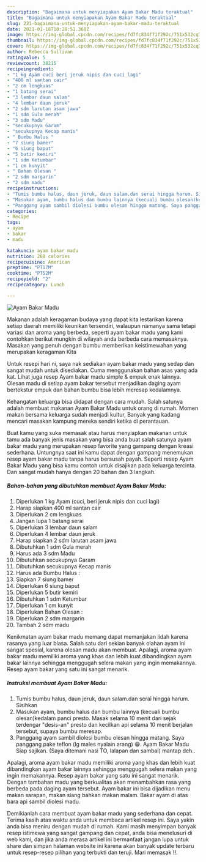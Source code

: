 ```yaml
---
description: "Bagaimana untuk menyiapakan Ayam Bakar Madu teraktual"
title: "Bagaimana untuk menyiapakan Ayam Bakar Madu teraktual"
slug: 221-bagaimana-untuk-menyiapakan-ayam-bakar-madu-teraktual
date: 2021-01-18T10:28:51.368Z
image: https://img-global.cpcdn.com/recipes/fd7fc834f71f292c/751x532cq70/ayam-bakar-madu-foto-resep-utama.jpg
thumbnail: https://img-global.cpcdn.com/recipes/fd7fc834f71f292c/751x532cq70/ayam-bakar-madu-foto-resep-utama.jpg
cover: https://img-global.cpcdn.com/recipes/fd7fc834f71f292c/751x532cq70/ayam-bakar-madu-foto-resep-utama.jpg
author: Rebecca Sullivan
ratingvalue: 5
reviewcount: 38215
recipeingredient:
- "1 kg Ayam cuci beri jeruk nipis dan cuci lagi"
- "400 ml santan cair"
- "2 cm lengkuas"
- "1 batang serai"
- "3 lembar daun salam"
- "4 lembar daun jeruk"
- "2 sdm larutan asam jawa"
- "1 sdm Gula merah"
- "3 sdm Madu"
- "secukupnya Garam"
- "secukupnya Kecap manis"
- " Bumbu Halus "
- "7 siung bamer"
- "6 siung baput"
- "5 butir kemiri"
- "1 sdm Ketumbar"
- "1 cm kunyit"
- " Bahan Olesan "
- "2 sdm margarin"
- "2 sdm madu"
recipeinstructions:
- "Tumis bumbu halus, daun jeruk, daun salam.dan serai hingga harum. Sisihkan"
- "Masukan ayam, bumbu halus dan bumbu lainnya (kecuali bumbu olesan)kedalam panci presto. Masak selama 10 menit dari sejak terdengar &#34;desis-an&#34; presto dan kecilkan api selama 10 menit berjalan tersebut, supaya bumbu meresap."
- "Panggang ayam sambil diolesi bumbu olesan hingga matang. Saya panggang pake teflon (lg males nyalain arang) 😁. Ayam Bakar Madu Siap sajikan. (Saya ditemani nasi TO, lalapan dan sambal) mantap deh.."
categories:
- Recipe
tags:
- ayam
- bakar
- madu

katakunci: ayam bakar madu 
nutrition: 268 calories
recipecuisine: American
preptime: "PT17M"
cooktime: "PT52M"
recipeyield: "2"
recipecategory: Lunch

---
```



![Ayam Bakar Madu](https://img-global.cpcdn.com/recipes/fd7fc834f71f292c/751x532cq70/ayam-bakar-madu-foto-resep-utama.jpg)

Makanan adalah keragaman budaya yang dapat kita lestarikan karena setiap daerah memiliki keunikan tersendiri, walaupun namanya sama tetapi variasi dan aroma yang berbeda, seperti ayam bakar madu yang kami contohkan berikut mungkin di wilayah anda berbeda cara memasaknya. Masakan yang penuh dengan bumbu memberikan keistimewahan yang merupakan keragaman Kita

Untuk resepi hari ni, saya nak sediakan ayam bakar madu yang sedap dan sangat mudah untuk disediakan. Cuma menggunakan bahan asas yang ada kat. Lihat juga resep Ayam bakar madu simple &amp; empuk enak lainnya. Olesan madu di setiap ayam bakar tersebut menjadikan daging ayam bertekstur empuk dan bahan bumbu bisa lebih meresap kedalamnya.

Kehangatan keluarga bisa didapat dengan cara mudah. Salah satunya adalah membuat makanan Ayam Bakar Madu untuk orang di rumah. Momen makan bersama keluarga sudah menjadi kultur, Banyak yang kadang mencari masakan kampung mereka sendiri ketika di perantauan.

Buat kamu yang suka memasak atau harus menyiapkan makanan untuk tamu ada banyak jenis masakan yang bisa anda buat salah satunya ayam bakar madu yang merupakan resep favorite yang gampang dengan kreasi sederhana. Untungnya saat ini kamu dapat dengan gampang menemukan resep ayam bakar madu tanpa harus bersusah payah.
Seperti resep Ayam Bakar Madu yang bisa kamu contoh untuk disajikan pada keluarga tercinta. Dan sangat mudah hanya dengan 20 bahan dan 3 langkah.


<!--inarticleads1-->

##### Bahan-bahan yang dibutuhkan membuat Ayam Bakar Madu:

1. Diperlukan 1 kg Ayam (cuci, beri jeruk nipis dan cuci lagi)
1. Harap siapkan 400 ml santan cair
1. Diperlukan 2 cm lengkuas
1. Jangan lupa 1 batang serai
1. Diperlukan 3 lembar daun salam
1. Diperlukan 4 lembar daun jeruk
1. Harap siapkan 2 sdm larutan asam jawa
1. Dibutuhkan 1 sdm Gula merah
1. Harus ada 3 sdm Madu
1. Dibutuhkan secukupnya Garam
1. Dibutuhkan secukupnya Kecap manis
1. Harus ada  Bumbu Halus :
1. Siapkan 7 siung bamer
1. Diperlukan 6 siung baput
1. Diperlukan 5 butir kemiri
1. Dibutuhkan 1 sdm Ketumbar
1. Diperlukan 1 cm kunyit
1. Diperlukan  Bahan Olesan :
1. Diperlukan 2 sdm margarin
1. Tambah 2 sdm madu


Kenikmatan ayam bakar madu memang dapat memanjakan lidah karena rasanya yang luar biasa. Salah satu dari sekian banyak olahan ayam ini sangat spesial, karena olesan madu akan membuat. Apalagi, aroma ayam bakar madu memiliki aroma yang khas dan lebih kuat dibandingkan ayam bakar lainnya sehingga menggugah selera makan yang ingin memakannya. Resep ayam bakar yang satu ini sangat menarik. 

<!--inarticleads2-->

##### Instruksi membuat  Ayam Bakar Madu:

1. Tumis bumbu halus, daun jeruk, daun salam.dan serai hingga harum. Sisihkan
1. Masukan ayam, bumbu halus dan bumbu lainnya (kecuali bumbu olesan)kedalam panci presto. Masak selama 10 menit dari sejak terdengar &#34;desis-an&#34; presto dan kecilkan api selama 10 menit berjalan tersebut, supaya bumbu meresap.
1. Panggang ayam sambil diolesi bumbu olesan hingga matang. Saya panggang pake teflon (lg males nyalain arang) 😁. Ayam Bakar Madu Siap sajikan. (Saya ditemani nasi TO, lalapan dan sambal) mantap deh..


Apalagi, aroma ayam bakar madu memiliki aroma yang khas dan lebih kuat dibandingkan ayam bakar lainnya sehingga menggugah selera makan yang ingin memakannya. Resep ayam bakar yang satu ini sangat menarik. Dengan tambahan madu yang berkualitas akan menambahkan rasa yang berbeda pada daging ayam tersebut. Ayam bakar ini bisa dijadikan menu makan sarapan, makan siang bahkan makan malam. Bakar ayam di atas bara api sambil diolesi madu. 

Demikianlah cara membuat ayam bakar madu yang sederhana dan cepat. Terima kasih atas waktu anda untuk membaca artikel resep ini. Saya yakin anda bisa meniru dengan mudah di rumah. Kami masih menyimpan banyak resep istimewa yang sangat gampang dan cepat, anda bisa menelusuri di web kami, dan jika anda merasa artikel ini bermanfaat jangan lupa untuk share dan simpan halaman website ini karena akan banyak update terbaru untuk resep-resep pilihan yang terbukti dan teruji. Mari memasak !!. 
